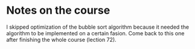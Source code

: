 # Notes on the course

I skipped optimization of the bubble sort algorithm because it needed the algorithm to be implemented on a certain fasion. Come back to this one after finishing the whole course (lection 72). 
